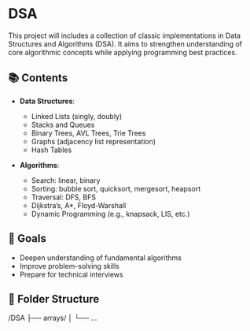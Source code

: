 # DSA

This project will includes a collection of classic implementations in Data Structures and Algorithms (DSA). It aims to strengthen understanding of core algorithmic concepts while applying programming best practices.

## 📚 Contents

- **Data Structures**:

  - Linked Lists (singly, doubly)
  - Stacks and Queues
  - Binary Trees, AVL Trees, Trie Trees
  - Graphs (adjacency list representation)
  - Hash Tables

- **Algorithms**:
  - Search: linear, binary
  - Sorting: bubble sort, quicksort, mergesort, heapsort
  - Traversal: DFS, BFS
  - Dijkstra’s, A\*, Floyd-Warshall
  - Dynamic Programming (e.g., knapsack, LIS, etc.)

## 🚀 Goals

- Deepen understanding of fundamental algorithms
- Improve problem-solving skills
- Prepare for technical interviews

## 📂 Folder Structure

/DSA
├── arrays/
│ └── ...
